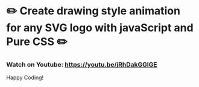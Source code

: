 ﻿<h1>✏️ Create drawing style animation for any SVG logo with javaScript and Pure CSS ✏️</h>

<h3> Watch on Youtube: <a href="https://youtu.be/jRhDakGGlGE">https://youtu.be/jRhDakGGlGE</a></h3>



<p>Happy Coding!</p>
